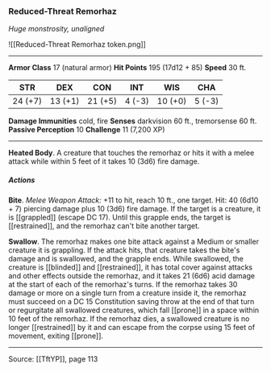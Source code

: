 ### Reduced-Threat Remorhaz
_Huge monstrosity, unaligned_

![[Reduced-Threat Remorhaz token.png]]


---

**Armor Class** 17 (natural armor)
**Hit Points** 195 (17d12 + 85)
**Speed** 30 ft.

| STR     | DEX     | CON     | INT     | WIS     | CHA     |
|---------|---------|---------|---------|---------|---------|
| 24 (+7) | 13 (+1) | 21 (+5) | 4 (-3) | 10 (+0) | 5 (-3) |

**Damage Immunities** cold, fire
**Senses** darkvision 60 ft., tremorsense 60 ft.
**Passive Perception** 10
**Challenge** 11 (7,200 XP)

---

**Heated Body**. A creature that touches the remorhaz or hits it with a melee attack while within 5 feet of it takes 10 (3d6) fire damage.

##### Actions
**Bite**. _Melee Weapon Attack:_ +11 to hit, reach 10 ft., one target. Hit: 40 (6d10 + 7) piercing damage plus 10 (3d6) fire damage. If the target is a creature, it is [[grappled]] (escape DC 17). Until this grapple ends, the target is [[restrained]], and the remorhaz can't bite another target.

**Swallow**. The remorhaz makes one bite attack against a Medium or smaller creature it is grappling. If the attack hits, that creature takes the bite's damage and is swallowed, and the grapple ends. While swallowed, the creature is [[blinded]] and [[restrained]], it has total cover against attacks and other effects outside the remorhaz, and it takes 21 (6d6) acid damage at the start of each of the remorhaz's turns. If the remorhaz takes 30 damage or more on a single turn from a creature inside it, the remorhaz must succeed on a DC 15 Constitution saving throw at the end of that turn or regurgitate all swallowed creatures, which fall [[prone]] in a space within 10 feet of the remorhaz. If the remorhaz dies, a swallowed creature is no longer [[restrained]] by it and can escape from the corpse using 15 feet of movement, exiting [[prone]].


---

Source: [[TftYP]], page 113